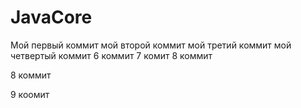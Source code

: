 # JavaCore

Мой первый коммит
мой второй коммит
мой третий коммит
мой четвертый коммит
6 коммит
7 комит
8 коммит


8 коммит

9 коомит
